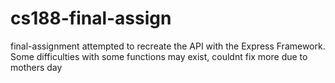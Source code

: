 # cs188-final-assign
final-assignment attempted to recreate the API with the Express Framework. Some difficulties with some functions may exist, couldnt fix more due to mothers day
